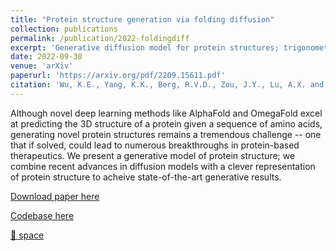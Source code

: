 ```yaml
---
title: "Protein structure generation via folding diffusion"
collection: publications
permalink: /publication/2022-foldingdiff
excerpt: 'Generative diffusion model for protein structures; trigonometry is all you need!'
date: 2022-09-30
venue: 'arXiv'
paperurl: 'https://arxiv.org/pdf/2209.15611.pdf'
citation: 'Wu, K.E., Yang, K.K., Berg, R.V.D., Zou, J.Y., Lu, A.X. and Amini, A.P., 2022. Protein structure generation via folding diffusion. arXiv preprint arXiv:2209.15611.'
---
```

Although novel deep learning methods like AlphaFold and OmegaFold excel at predicting the 3D structure of a protein given a sequence of amino acids, generating novel protein structures remains a tremendous challenge -- one that if solved, could lead to numerous breakthroughs in protein-based therapeutics. We present a generative model of protein structure; we combine recent advances in diffusion models with a clever representation of protein structure to acheive state-of-the-art generative results.

[Download paper here](http://wukevin.github.io/files/2209.15611.pdf)

[Codebase here](https://github.com/microsoft/foldingdiff)

[🤗 space](https://huggingface.co/spaces/wukevin/foldingdiff)
